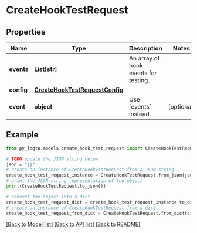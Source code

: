 # CreateHookTestRequest


## Properties

Name | Type | Description | Notes
------------ | ------------- | ------------- | -------------
**events** | **List[str]** | An array of hook events for testing. | 
**config** | [**CreateHookTestRequestConfig**](CreateHookTestRequestConfig.md) |  | 
**event** | **object** | Use &#x60;events&#x60; instead. | [optional] 

## Example

```python
from py_logto.models.create_hook_test_request import CreateHookTestRequest

# TODO update the JSON string below
json = "{}"
# create an instance of CreateHookTestRequest from a JSON string
create_hook_test_request_instance = CreateHookTestRequest.from_json(json)
# print the JSON string representation of the object
print(CreateHookTestRequest.to_json())

# convert the object into a dict
create_hook_test_request_dict = create_hook_test_request_instance.to_dict()
# create an instance of CreateHookTestRequest from a dict
create_hook_test_request_from_dict = CreateHookTestRequest.from_dict(create_hook_test_request_dict)
```
[[Back to Model list]](../README.md#documentation-for-models) [[Back to API list]](../README.md#documentation-for-api-endpoints) [[Back to README]](../README.md)


